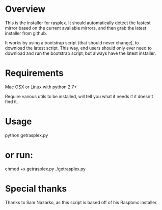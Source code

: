 # Overview

This is the installer for rasplex. It should automatically detect the fastest mirror based on the current available mirrors, and then grab the latest installer from github. 

It works by using a bootstrap script (that should never change), to download the latest script. This way, end users should only ever need to download and run the bootstrap script, but always have the latest installer.


# Requirements

Mac OSX or Linux with python 2.7+

Require various utils to be installed, will tell you what it needs if it doesn't find it.



# Usage

   python getrasplex.py
   # or run:
   chmod +x getrasplex.py
   ./getrasplex.py

# Special thanks

Thanks to Sam Nazarko, as this script is based off of his Raspbmc installer.
